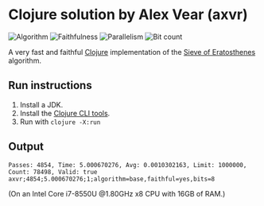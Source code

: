 # Clojure solution by Alex Vear (axvr) 

![Algorithm](https://img.shields.io/badge/Algorithm-base-green)
![Faithfulness](https://img.shields.io/badge/Faithful-yes-green)
![Parallelism](https://img.shields.io/badge/Parallel-no-green)
![Bit count](https://img.shields.io/badge/Bits-8-yellowgreen)

A very fast and faithful [Clojure](https://clojure.org/) implementation of
the [Sieve of Eratosthenes](https://en.wikipedia.org/wiki/Sieve_of_Eratosthenes)
algorithm.


## Run instructions

1. Install a JDK.
2. Install the [Clojure CLI tools](https://clojure.org/guides/getting_started#_clojure_installer_and_cli_tools).
3. Run with `clojure -X:run`


## Output

```
Passes: 4854, Time: 5.000670276, Avg: 0.0010302163, Limit: 1000000, Count: 78498, Valid: true
axvr;4854;5.000670276;1;algorithm=base,faithful=yes,bits=8
```

(On an Intel Core i7-8550U @1.80GHz x8 CPU with 16GB of RAM.)

